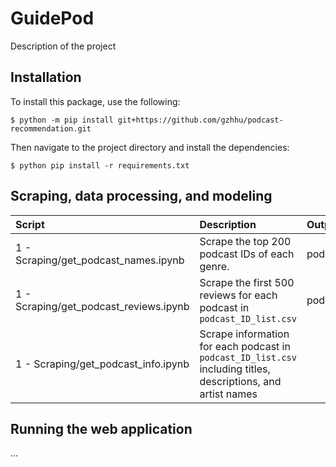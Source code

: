 # GuidePod

Description of the project

## Installation

To install this package, use the following:

`$ python -m pip install git+https://github.com/gzhhu/podcast-recommendation.git`

Then navigate to the project directory and install the dependencies: 

`$ python pip install -r requirements.txt `

## Scraping, data processing, and modeling

Script | Description | Output
:----- | :---- | :------
1 - Scraping/get_podcast_names.ipynb   | Scrape the top 200 podcast IDs of each genre. | podcast_ID_list.csv
1 - Scraping/get_podcast_reviews.ipynb   | Scrape the first 500 reviews for each podcast in `podcast_ID_list.csv` | podcastReviews.csv
1 - Scraping/get_podcast_info.ipynb   | Scrape information for each podcast in `podcast_ID_list.csv` including titles, descriptions, and artist names | 

## Running the web application

...
